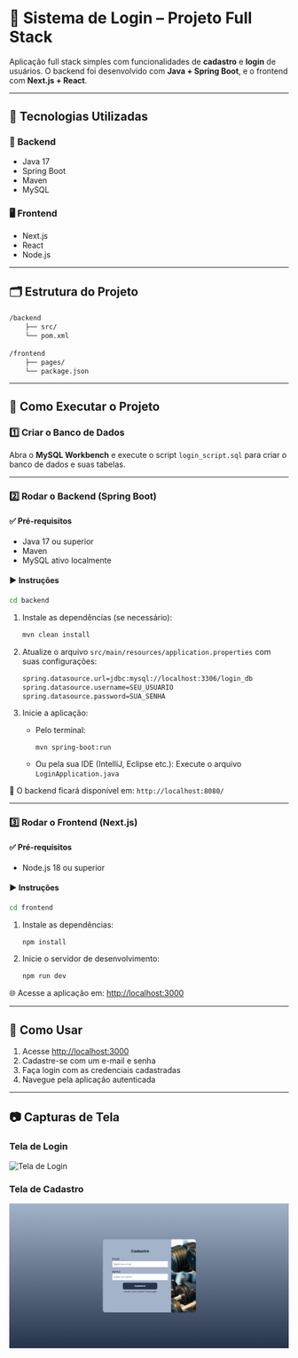 # 💪 Sistema de Login – Projeto Full Stack

Aplicação full stack simples com funcionalidades de **cadastro** e **login** de usuários. O backend foi desenvolvido com **Java + Spring Boot**, e o frontend com **Next.js + React**.

---

## 🧰 Tecnologias Utilizadas

### 🔧 Backend
- Java 17
- Spring Boot
- Maven
- MySQL

### 🖥️ Frontend
- Next.js
- React
- Node.js

---

## 🗂️ Estrutura do Projeto

```
/backend
    ├── src/
    └── pom.xml

/frontend
    ├── pages/
    └── package.json
```

---

## 🚀 Como Executar o Projeto

### 1️⃣ Criar o Banco de Dados

Abra o **MySQL Workbench** e execute o script `login_script.sql` para criar o banco de dados e suas tabelas.

---

### 2️⃣ Rodar o Backend (Spring Boot)

#### ✅ Pré-requisitos
- Java 17 ou superior
- Maven
- MySQL ativo localmente

#### ▶️ Instruções

```bash
cd backend
```

1. Instale as dependências (se necessário):
   ```bash
   mvn clean install
   ```

2. Atualize o arquivo `src/main/resources/application.properties` com suas configurações:
   ```properties
   spring.datasource.url=jdbc:mysql://localhost:3306/login_db
   spring.datasource.username=SEU_USUARIO
   spring.datasource.password=SUA_SENHA
   ```

3. Inicie a aplicação:
   - Pelo terminal:
     ```bash
     mvn spring-boot:run
     ```
   - Ou pela sua IDE (IntelliJ, Eclipse etc.):
     Execute o arquivo `LoginApplication.java`

📡 O backend ficará disponível em: `http://localhost:8080/`

---

### 3️⃣ Rodar o Frontend (Next.js)

#### ✅ Pré-requisitos
- Node.js 18 ou superior

#### ▶️ Instruções

```bash
cd frontend
```

1. Instale as dependências:
   ```bash
   npm install
   ```

2. Inicie o servidor de desenvolvimento:
   ```bash
   npm run dev
   ```

🌐 Acesse a aplicação em: [http://localhost:3000](http://localhost:3000)

---

## 🧪 Como Usar

1. Acesse [http://localhost:3000](http://localhost:3000)
2. Cadastre-se com um e-mail e senha
3. Faça login com as credenciais cadastradas
4. Navegue pela aplicação autenticada

---

## 📷 Capturas de Tela

### Tela de Login
![Tela de Login](images/tela-inicial.png)

### Tela de Cadastro
![Tela de Cadastro](images/tela-cadastro.png)
